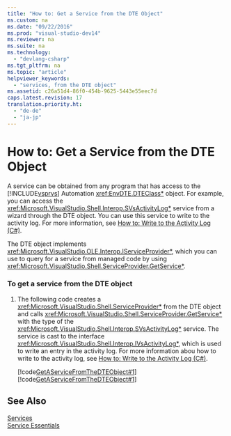 ```yaml
---
title: "How to: Get a Service from the DTE Object"
ms.custom: na
ms.date: "09/22/2016"
ms.prod: "visual-studio-dev14"
ms.reviewer: na
ms.suite: na
ms.technology: 
  - "devlang-csharp"
ms.tgt_pltfrm: na
ms.topic: "article"
helpviewer_keywords: 
  - "services, from the DTE object"
ms.assetid: c26a51d4-86f0-454b-9625-5443e55eec7d
caps.latest.revision: 17
translation.priority.ht: 
  - "de-de"
  - "ja-jp"
---
```

# How to: Get a Service from the DTE Object
A service can be obtained from any program that has access to the [!INCLUDE[vsprvs](../vs140/includes/vsprvs_md.md)] Automation <xref:EnvDTE.DTEClass*> object. For example, you can access the <xref:Microsoft.VisualStudio.Shell.Interop.SVsActivityLog*> service from a wizard through the DTE object. You can use this service to write to the activity log. For more information, see [How to: Write to the Activity Log (C#)](../vs140/how-to--use-the-activity-log.md).  
  
 The DTE object implements <xref:Microsoft.VisualStudio.OLE.Interop.IServiceProvider*>, which you can use to query for a service from managed code by using <xref:Microsoft.VisualStudio.Shell.ServiceProvider.GetService*>.  
  
### To get a service from the DTE object  
  
1.  The following code creates a <xref:Microsoft.VisualStudio.Shell.ServiceProvider*> from the DTE object and calls <xref:Microsoft.VisualStudio.Shell.ServiceProvider.GetService*> with the type of the <xref:Microsoft.VisualStudio.Shell.Interop.SVsActivityLog*> service. The service is cast to the interface <xref:Microsoft.VisualStudio.Shell.Interop.IVsActivityLog*>, which is used to write an entry in the activity log. For more information abou how to write to the activity log, see [How to: Write to the Activity Log (C#)](../vs140/how-to--use-the-activity-log.md).  
  
     [!code[GetAServiceFromTheDTEObject#1](../vs140/codesnippet/CSharp/how-to--get-a-service-from-the-dte-object_1.cs)]
[!code[GetAServiceFromTheDTEObject#1](../vs140/codesnippet/VisualBasic/how-to--get-a-service-from-the-dte-object_1.vb)]  
  
## See Also  
 [Services](../vs140/using-and-providing-services.md)   
 [Service Essentials](../vs140/service-essentials.md)